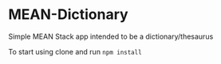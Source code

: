 # MEAN-Dictionary
Simple MEAN Stack app intended to be a dictionary/thesaurus

To start using clone and run `npm install`